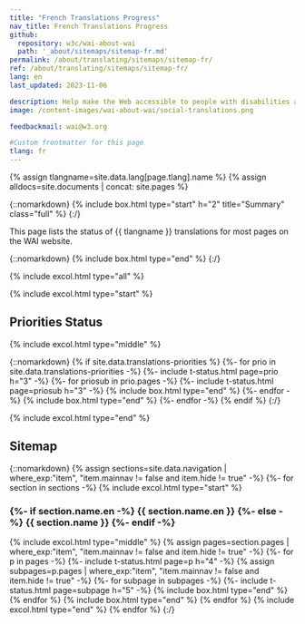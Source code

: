 ```yaml
---
title: "French Translations Progress"
nav_title: French Translations Progress
github:
  repository: w3c/wai-about-wai
  path: '_about/sitemaps/sitemap-fr.md'
permalink: /about/translating/sitemaps/sitemap-fr/
ref: /about/translating/sitemaps/sitemap-fr/
lang: en
last_updated: 2023-11-06

description: Help make the Web accessible to people with disabilities around the world. We appreciate your contributions to translating W3C WAI accessibility resources.
image: /content-images/wai-about-wai/social-translations.png

feedbackmail: wai@w3.org

#Custom frontmatter for this page
tlang: fr
---
```

{% assign tlangname=site.data.lang[page.tlang].name %}
{% assign alldocs=site.documents | concat: site.pages %}

{::nomarkdown}
{% include box.html type="start" h="2" title="Summary" class="full" %}
{:/}

This page lists the status of {{ tlangname }} translations for most pages on the WAI website.

{::nomarkdown}
{% include box.html type="end" %}
{:/}

{% include excol.html type="all" %}

{% include excol.html type="start" %}

## Priorities Status

{% include excol.html type="middle" %}

{::nomarkdown}
{% if site.data.translations-priorities %}
  {%- for prio in site.data.translations-priorities -%}
    {%- include t-status.html page=prio h="3" -%}
      {%- for priosub in prio.pages -%}
        {%- include t-status.html page=priosub h="3" -%}
        {% include box.html type="end" %}
      {%- endfor -%}
    {% include box.html type="end" %}
  {%- endfor -%}
{% endif %}
{:/}

{% include excol.html type="end" %}

## Sitemap

{::nomarkdown}
{% assign sections=site.data.navigation | where_exp:"item", "item.mainnav != false and item.hide != true" -%}
{%- for section in sections -%}
  {% include excol.html type="start" %}
  <h3>
  {%- if section.name.en -%}
    {{ section.name.en }}
  {%- else -%}
    {{ section.name }}
  {%- endif -%}
  </h3>
  {% include excol.html type="middle" %}
  {% assign pages=section.pages | where_exp:"item", "item.mainnav != false and item.hide != true" -%}
  {%- for p in pages -%}
    {%- include t-status.html page=p h="4" -%}
    {% assign subpages=p.pages | where_exp:"item", "item.mainnav != false and item.hide != true" -%}
    {%- for subpage in subpages -%}
      {%- include t-status.html page=subpage h="5" -%}
    {% include box.html type="end" %}
    {% endfor %}
    {% include box.html type="end" %}
  {% endfor %}
{% include excol.html type="end" %}
{% endfor %}
{:/}